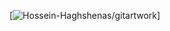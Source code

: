 [![Hossein-Haghshenas/gitartwork](https://github.com/Hossein-Haghshenas/gitartwork/gitartwork.svg)]
